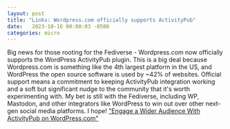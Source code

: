 ```yaml
---
layout: post
title: "Links: Wordpress.com officially supports ActivityPub"
date:   2023-10-16 00:00:03 -0500
categories: micro
---
```


Big news for those rooting for the Fediverse - Wordpress.com now officially supports the WordPress ActivityPub plugin. This is a big deal because Wordpress.com is something like the 4th largest platform in the US, and WordPress the open source software is used by ~42% of websites. Official support means a commitment to keeping ActivityPub integration working and a soft but significant nudge to the community that it's worth experimenting with. My bet is still with the Fediverse, including WP, Mastodon, and other integrators like WordPress to win out over other next-gen social media platforms. I hope! ["Engage a Wider Audience With ActivityPub on WordPress.com"](https://wordpress.com/blog/2023/10/11/activitypub/)
<br/>








